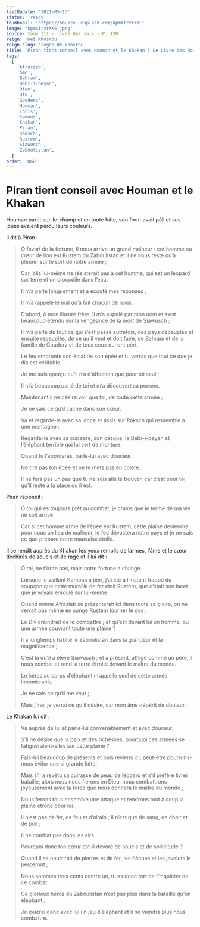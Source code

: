 ```yaml
---
lastUpdate: '2021-05-13'
status: 'ready'
thumbnail: 'https://source.unsplash.com/kpmXIrzrXKE'
image: 'kpmXIrzrXKE.jpeg'
source: tome III - livre des rois - P. 120
reign: 'Keï Khosrou'
reign-slug: 'regne-de-khosrou'
title: 'Piran tient conseil avec Houman et le Khakan | Le Livre des Rois | Shâhnâmeh'
tags:
  [
    'Afrasiab',
    'âme',
    'Bahram',
    'Bebr-i-beyan',
    'Dieu',
    'Div',
    'Gouderz',
    'Houman',
    'Iblis',
    'Kamous',
    'Khakan',
    'Piran',
    'Raksch',
    'Rustem',
    'Siawusch',
    'Zaboulistan',
  ]
order: '068'
---
```


# Piran tient conseil avec Houman et le Khakan

Houman partit sur-le-champ et en toute hâte, son front avait pâli et ses joues avaient perdu leurs couleurs.

Il dit à Piran :

> Ô favori de la fortune, il nous arrive un grand malheur : cet homme au cœur de lion est Rustem du Zaboulistan et il ne nous reste qu’à pleurer sur le sort de notre armée ;
>
> Car Iblis lui-même ne résisterait pas à cet homme, qui est un léopard sur terre et un crocodile dans l’eau.
>
> Il m’a parlé longuement et a écouté mes réponses ;
>
> Il m’a rappelé le mal qu’a fait chacun de nous.
>
> D’abord, ô mon illustre frère, il m’a appelé par mon nom et s’est beaucoup étendu sur la vengeance de la mort de Siawusch ;
>
> Il m’a parlé de tout ce qui s’est passé autrefois, des pays dépeuplés et ensuite repeuplés, de ce qu’il veut et doit faire, de Bahram et de la famille de Gouderz et de tous ceux qui ont péri.
>
> Le feu emprunte son éclat de son épée et tu verras que tout ce que je dis est véritable.
>
> Je me suis aperçu qu’il n’a d’affection que pour toi seul ;
>
> Il m’a beaucoup parlé de toi et m’a découvert sa pensée.
>
> Maintenant il ne désire voir que toi, de toute cette armée ;
>
> Je ne sais ce qu’il cache dans son cœur.
>
> Va et regarde-le avec sa lance et assis sur Raksch qui ressemble à une montagne ;
>
> Regarde-le avec sa cuirasse, son casque, le Bebr-i-beyan et l’éléphant terrible qui lui sert de monture.
>
> Quand tu l’aborderas, parle-lui avec douceur ;
>
> Ne tire pas ton épée et ne te mets pas en colère.
>
> Il ne fera pas un pas que tu ne sois allé le trouver, car c’est pour toi qu’il reste à la place où il est.

Piran répondit :

> Ô toi qui es toujours prêt au combat, je crains que le terme de ma vie ne soit arrivé.
>
> Car si cet homme armé de l’épée est Rustem, cette plaine deviendra pour nous un lieu de malheur, le feu dévastera notre pays et je ne sais ce que prépare notre mauvaise étoile.

Il se rendit auprès du Khakan les yeux remplis de larmes, l’âme et le cœur déchirés de soucis et de rage et il lui dit :

> Ô roi, ne t’irrite pas, mais notre fortune a changé.
>
> Lorsque le vaillant Kamous a péri, j’ai été à l’instant frappé du soupçon que cette muraille de fer était Rustem, que c’était son lacet que je voyais enroulé sur lui-même.
>
> Quand même Afrasiab se présenterait ici dans toute sa gloire, on ne verrait pas même en songe Rustem tourner le dos ;
>
> Le Div craindrait de le combattre ; et qu’est devant lui un homme, ou une armée couvrant toute une plaine ?
>
> Il a longtemps habité le Zaboulistan dans la grandeur et la magnificence ;
>
> C’est là qu’il a élevé Siawusch ; et à présent, affligé comme un père, il nous combat et rend la terre étroite devant le maître du monde.
>
> Le héros au corps d’éléphant m’appelle seul de cette armée innombrable.
>
> Je ne sais ce qu’il me veut ;
>
> Mais j’irai, je verrai ce qu’il désire, car mon âme dépérit de douleur.

Le Khakan lui dit :

> Va auprès de lui et parle-lui convenablement et avec douceur.
>
> S’il ne désire que la paix et des richesses, pourquoi ces armées se fatigueraient-elles sur cette plaine ?
>
> Fais-lui beaucoup de présents et puis reviens ici, peut-être pourrons-nous éviter une si grande lutte.
>
> Mais s’il a revêtu sa cuirasse de peau de léopard et s’il préfère livrer bataille, alors nous nous fierons en Dieu, nous combattrons joyeusement avec la force que nous donnera le maître du monde ;
>
> Nous ferons tous ensemble une attaque et rendrons tout à coup la plaine étroite pour lui.
>
> Il n’est pas de fer, de feu et d’airain ; il n’est que de sang, de chair et de poil ;
>
> Il ne combat pas dans les airs.
>
> Pourquoi donc ton cœur est-il dévoré de soucis et de sollicitude ?
>
> Quand il se nourrirait de pierres et de fer, les flèches et les javelots le perceront ;
>
> Nous sommes trois cents contre un, tu as donc tort de t’inquiéter de ce combat.
>
> Ce glorieux héros du Zaboulistan n’est pas plus dans la bataille qu’un éléphant ;
>
> Je jouerai donc avec lui un jeu d’éléphant et il ne viendra plus nous combattre.
